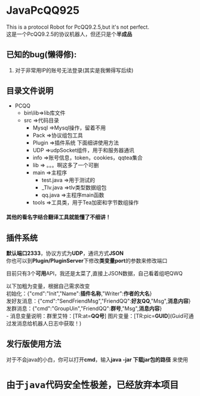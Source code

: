 # JavaPcQQ925
This is a protocol Robot for PcQQ9.2.5,but it's not perfect.  
这是一个PcQQ9.2.5的协议机器人，但还只是个**半成品**  

## 已知的bug(懒得修):  
1. 对于非常用IP的账号无法登录(其实是我懒得写后续)  


## 目录文件说明
  - PCQQ
    - bin\lib=>lib库文件
    - src    =>代码目录
      - Mysql =>Mysql操作，留着不用
      - Pack =>协议组包工具
      - Plugin =>插件系统 下面细讲使用方法
      - UDP  =>udpSocket组件，用于和服务器通讯
      - info =>账号信息，token，cookies，qqtea集合
      - lib  => 。。。啊这多了一个可删
      - main =>主程序
        - test.java =>用于测试的
        - _Tlv.java =>tlv类型数据组包
        - qq.java   =>主程序main函数
      - tools =>工具类，用于Tea加密和字节数组操作  
#### 其他的**看名字结合翻译工具**就能懂了不细讲！

## 插件系统
  **默认端口2333**，协议方式为**UDP**，通讯方式**JSON**  
  你也可以到**Plugin/PluginServer**下修改**类变量port**的参数来修改端口  
  
  目前只有3个**可用**API，我还是太菜了,直接上JSON数据，自己看着组吧QWQ  
  
  以下加粗为变量，根据自己需求改变  
  初始化：{"cmd":"Init","Name":**插件名称**,"Writer":**作者的大名**}  
  发好友消息：{"cmd":"SendFriendMsg","FriendQQ":**好友QQ**,"Msg",**消息内容**}  
  发群消息：{"cmd":"GroupUin","FriendQQ":**群号**,"Msg",**消息内容**}  
    - 消息变量说明：群里艾特：\[TR:at=**QQ号**\] 图片变量：\[TR:pic=**GUID**\](Guid可通过发消息给机器人日志中获取！)  
  
  
## 发行版使用方法  
对于不会java的小白，你可以打开**cmd**，输入**java -jar 下载jar包的路径**  来使用  
# ``由于java代码安全性极差，已经放弃本项目``
